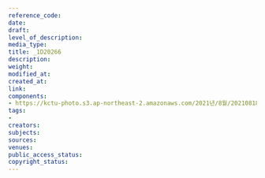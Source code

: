 ```yaml
---
reference_code: 
date: 
draft: 
level_of_description: 
media_type: 
title: _1D20266
description: 
weight: 
modified_at: 
created_at: 
link: 
components:
- https://kctu-photo.s3.ap-northeast-2.amazonaws.com/2021년/8월/20210818_양경수+민주노총+위원장+출입기자단+기자간담회/_1D20266.jpg
tags:
- 
creators: 
subjects: 
sources: 
venues: 
public_access_status: 
copyright_status: 
---
```

